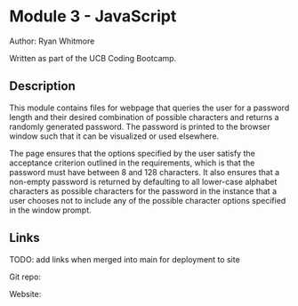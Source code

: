 # Module 3 - JavaScript

Author: Ryan Whitmore

Written as part of the UCB Coding Bootcamp.

## Description

This module contains files for webpage that queries the user for a password length and their desired combination of possible characters and returns a randomly generated password. The password is printed to the browser window such that it can be visualized or used elsewhere.

The page ensures that the options specified by the user satisfy the acceptance criterion outlined in the requirements, which is that the password must have between 8 and 128 characters. It also ensures that a non-empty password is returned by defaulting to all lower-case alphabet characters as possible characters for the password in the instance that a user chooses not to include any of the possible character options specified in the window prompt.

## Links

TODO: add links when merged into main for deployment to site

Git repo:

Website:

## 